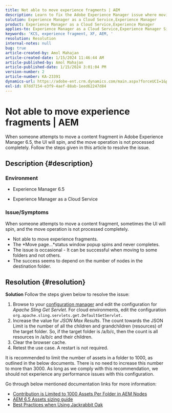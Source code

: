 ```yaml
---
title: Not able to move experience fragments | AEM
description: Learn to fix the Adobe Experience Manager issue where moving an experience fragment process never completes.
solution: Experience Manager as a Cloud Service,Experience Manager
product: Experience Manager as a Cloud Service,Experience Manager
applies-to: Experience Manager as a Cloud Service,Experience Manager Sites,Experience Manager 6.5
keywords: 'KCS, experience fragment, XF, AEM, '
resolution: Resolution
internal-notes: null
bug: true
article-created-by: Amol Mahajan
article-created-date: 1/15/2024 11:46:44 AM
article-published-by: Amol Mahajan
article-published-date: 1/15/2024 3:01:04 PM
version-number: 2
article-number: KA-23391
dynamics-url: https://adobe-ent.crm.dynamics.com/main.aspx?forceUCI=1&pagetype=entityrecord&etn=knowledgearticle&id=d12eccbf-9bb3-ee11-a569-6045bd006149
exl-id: 87dd7154-e3f9-4aef-88ab-1eed62247d84
---
```

# Not able to move experience fragments | AEM


When someone attempts to move a content fragment in Adobe Experience Manager 6.5, the UI will spin, and the move operation is not processed completely. Follow the steps given in this article to resolve the issue.

## Description {#description}


### <b>Environment</b>

- Experience Manager 6.5


- Experience Manager as a Cloud Service




### <b>Issue/Symptoms</b>

When someone attempts to move a content fragment, sometimes the UI will spin, and the move operation is not processed completely.

- Not able to move experience fragments.
- The *Move page...*status window popup spins and never completes.
- The issue is occasional - It can be successful when moving to some folders and not others.
- The success seems to depend on the number of nodes in the destination folder.





## Resolution {#resolution}

<b>Solution</b>
Follow the steps given below to resolve the issue:



1. Browse to your [configuration manager](http://localhost:4502/system/console/configMgr) and edit the configuration for *Apache Sling Get Servlet*. For cloud environments, edit the configuration `org.apache.sling.servlets.get.DefaultGetServlet.`
2. Increase the value for *JSON Max Results*. The count towards the JSON Limit is the number of all the children and grandchildren (resources) of the target folder. So, if the target folder is /a/b/c, then the count is all resources in /a/b/c and their children.
3. Clear the browser cache.
4. Retest the use case. A restart is not required.


It is recommended to limit the number of assets in a folder to 1000, as outlined in the below documents. There is no need to increase this number to more than 3000. As long as we comply with this recommendation, we should not experience any performance issues with this configuration.

Go through below mentioned documentation links for more information:

- [Contribution is Limited to 1000 Assets Per Folder in AEM Nodes](https://experienceleague.adobe.com/docs/experience-cloud-kcs/kbarticles/KA-21172.html)
- [AEM 6.5 Assets sizing guide](https://experienceleague.adobe.com/docs/experience-manager-65/assets/administer/assets-sizing-guide.html)
- [Best Practices when Using Jackrabbit Oak](https://jackrabbit.apache.org/oak/docs/dos_and_donts.html)
